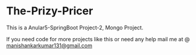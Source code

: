 # The-Prizy-Pricer

This is a Anular5-SpringBoot Project-2, Mongo Project.   


If you need code for more projects like this or need any help mail me at @ manishankarkumar131@gmail.com

